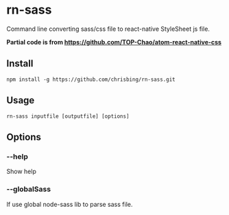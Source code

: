 # rn-sass
Command line converting sass/css file to react-native StyleSheet js file.

**Partial code is from https://github.com/TOP-Chao/atom-react-native-css**

## Install

    npm install -g https://github.com/chrisbing/rn-sass.git

## Usage

    rn-sass inputfile [outputfile] [options]

## Options

### --help

Show help

### --globalSass

If use global node-sass lib to parse sass file.
